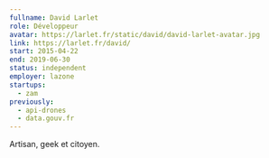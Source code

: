 ```yaml
---
fullname: David Larlet
role: Développeur
avatar: https://larlet.fr/static/david/david-larlet-avatar.jpg
link: https://larlet.fr/david/
start: 2015-04-22
end: 2019-06-30
status: independent
employer: lazone
startups:
  - zam
previously:
  - api-drones
  - data.gouv.fr
---
```


Artisan, geek et citoyen.
